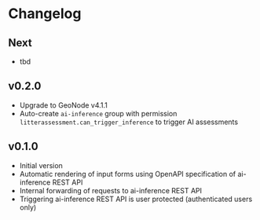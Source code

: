 # Changelog

## Next

- tbd

## v0.2.0

- Upgrade to GeoNode v4.1.1
- Auto-create `ai-inference` group with permission  `litterassessment.can_trigger_inference` to trigger AI assessments

## v0.1.0

- Initial version
- Automatic rendering of input forms using OpenAPI specification of ai-inference REST API
- Internal forwarding of requests to ai-inference REST API
- Triggering ai-inference REST API is user protected (authenticated users only)


